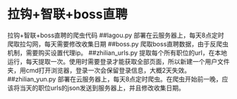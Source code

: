 # 拉钩+智联+boss直聘
拉钩+智联+boss直聘的爬虫代码
##lagou.py 
部署在云服务器上，每天8点定时爬取拉勾网，每天需要修改收集日期
##boss.py
爬取boss直聘数据，由于反爬虫机制，需要购买设置代理ip。
##zhilian_urls.py
提取每个所有职位的url，在本地运行，每天提取一次。使用时需要登录才能获取全部页面，所以新建一个用户文件夹，用cmd打开浏览器，登录一次会保留登录信息，大概2天失效。
##zhilian_yun.py
部署在云服务器上，每天8点定时爬虫。在爬虫开始前一晚，应该将当天的职位urls的json发送到服务器上，并且修改收集日期。
